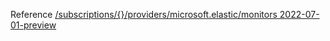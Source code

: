Reference [/subscriptions/{}/providers/microsoft.elastic/monitors 2022-07-01-preview](/Resources/mgmt-plane/L3N1YnNjcmlwdGlvbnMve30vcHJvdmlkZXJzL21pY3Jvc29mdC5lbGFzdGljL21vbml0b3Jz/2022-07-01-preview.xml)
